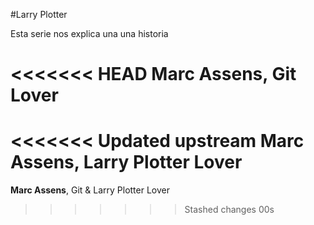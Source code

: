 #Larry Plotter

Esta serie nos explica una una historia

<<<<<<< HEAD
**Marc Assens**, Git Lover
=======
<<<<<<< Updated upstream
**Marc Assens**, Larry Plotter Lover
=======

**Marc Assens**, Git & Larry Plotter Lover

>>>>>>> Stashed changes
>>>>>>> 00s
